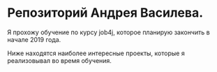 # Репозиторий Андрея Василева.

Я прохожу обучение по курсу job4j, которое планирую закончить в начале 2019 года.

Ниже находятся наиболее интересные проекты, которые я реализовывал во время обучения.
